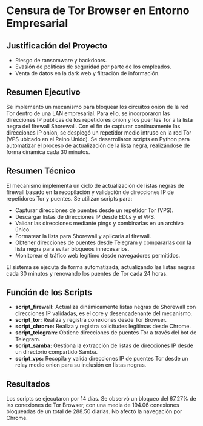 # Censura de Tor Browser en Entorno Empresarial

## Justificación del Proyecto

* Riesgo de ransomware y backdoors.
* Evasión de políticas de seguridad por parte de los empleados.
* Venta de datos en la dark web y filtración de información.

## Resumen Ejecutivo

Se implementó un mecanismo para bloquear los circuitos onion de la red Tor dentro de una LAN empresarial. Para ello, se incorporaron las direcciones IP públicas de los repetidores onion y los puentes Tor a la lista negra del firewall Shorewall. Con el fin de capturar continuamente las direcciones IP onion, se desplegó un repetidor medio intruso en la red Tor (VPS ubicado en el Reino Unido). Se desarrollaron scripts en Python para automatizar el proceso de actualización de la lista negra, realizándose de forma dinámica cada 30 minutos.

## Resumen Técnico

El mecanismo implementa un ciclo de actualización de listas negras de firewall basado en la recopilación y validación de direcciones IP de repetidores Tor y puentes. Se utilizan scripts para:

* Capturar direcciones de puentes desde un repetidor Tor (VPS).
* Descargar listas de direcciones IP desde EDLs y el VPS.
* Validar las direcciones mediante pings y combinarlas en un archivo único.
* Formatear la lista para Shorewall y aplicarla al firewall.
* Obtener direcciones de puentes desde Telegram y compararlas con la lista negra para evitar bloqueos innecesarios.
* Monitorear el tráfico web legítimo desde navegadores permitidos.

El sistema se ejecuta de forma automatizada, actualizando las listas negras cada 30 minutos y renovando los puentes de Tor cada 24 horas.

## Función de los Scripts

* **script_firewall:** Actualiza dinámicamente listas negras de Shorewall con direcciones IP validadas, es el core y desencadenante del mecanismo.
* **script_tor:** Realiza y registra conexiones desde Tor Browser.
* **script_chrome:** Realiza y registra solicitudes legítimas desde Chrome.
* **script_telegram:** Obtiene direcciones de puentes Tor a través del bot de Telegram.
* **script_samba:** Gestiona la extracción de listas de direcciones IP desde un directorio compartido Samba.
* **script_vps:** Recopila y valida direcciones IP de puentes Tor desde un relay medio onion para su inclusión en listas negras.

## Resultados

Los scripts se ejecutaron por 14 días. Se observó un bloqueo del 67.27% de las conexiones de Tor Browser, con una media de 194.06 conexiones bloqueadas de un total de 288.50 diarias. No afectó la navegación por Chrome.
